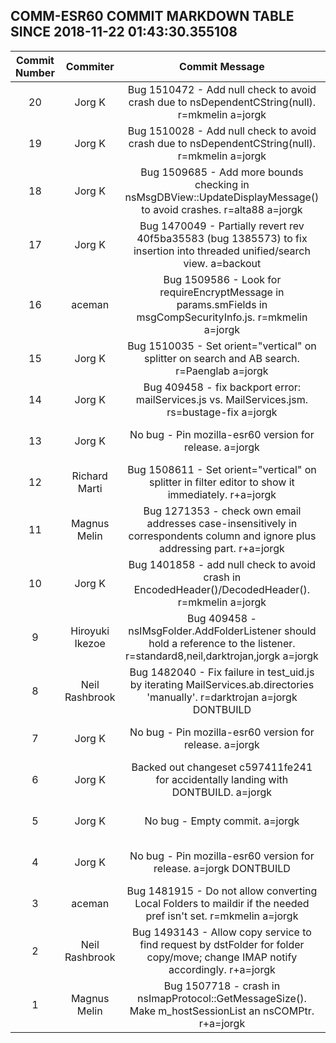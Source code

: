 ## COMM-ESR60 COMMIT MARKDOWN TABLE SINCE 2018-11-22 01:43:30.355108

| Commit Number | Commiter | Commit Message | Commit Url | Date | 
|:---:|:----:|:----------------------------------:|:------:|:----:| 
|20|Jorg K |Bug 1510472 - Add null check to avoid crash due to nsDependentCString(null). r=mkmelin a=jorgk|[URL](https://hg.mozilla.org/releases/comm-esr60/pushloghtml?changeset=0ba73c30a3d9)|2018-11-28 09:14:26
|19|Jorg K |Bug 1510028 - Add null check to avoid crash due to nsDependentCString(null). r=mkmelin a=jorgk|[URL](https://hg.mozilla.org/releases/comm-esr60/pushloghtml?changeset=4f5ec4473e22)|2018-11-27 22:10:19
|18|Jorg K |Bug 1509685 - Add more bounds checking in nsMsgDBView::UpdateDisplayMessage() to avoid crashes. r=alta88 a=jorgk|[URL](https://hg.mozilla.org/releases/comm-esr60/pushloghtml?changeset=189364307b2e)|2018-11-27 20:11:03
|17|Jorg K |Bug 1470049 - Partially revert rev 40f5ba35583 (bug 1385573) to fix insertion into threaded unified/search view. a=backout|[URL](https://hg.mozilla.org/releases/comm-esr60/pushloghtml?changeset=9c373f4cbef7)|2018-11-28 09:06:46
|16|aceman |Bug 1509586 - Look for requireEncryptMessage in params.smFields in msgCompSecurityInfo.js. r=mkmelin a=jorgk|[URL](https://hg.mozilla.org/releases/comm-esr60/pushloghtml?changeset=cc3a5040f78d)|2018-11-25 10:55:00
|15|Jorg K |Bug 1510035 - Set orient="vertical" on splitter on search and AB search. r=Paenglab a=jorgk|[URL](https://hg.mozilla.org/releases/comm-esr60/pushloghtml?changeset=6f6c836a215c)|2018-11-26 22:47:22
|14|Jorg K |Bug 409458 - fix backport error: mailServices.js vs. MailServices.jsm. rs=bustage-fix a=jorgk|[URL](https://hg.mozilla.org/releases/comm-esr60/pushloghtml?changeset=ef701c1534bf)|2018-11-27 10:10:14
|13|Jorg K |No bug - Pin mozilla-esr60 version for release. a=jorgk|[URL](https://hg.mozilla.org/releases/comm-esr60/pushloghtml?changeset=607e71389128)|2018-08-15 21:36:04
|12|Richard Marti |Bug 1508611 - Set orient="vertical" on splitter in filter editor to show it immediately. r+a=jorgk|[URL](https://hg.mozilla.org/releases/comm-esr60/pushloghtml?changeset=f2bea6614d22)|2018-11-25 12:15:02
|11|Magnus Melin |Bug 1271353 - check own email addresses case-insensitively in correspondents column and ignore plus addressing part. r+a=jorgk|[URL](https://hg.mozilla.org/releases/comm-esr60/pushloghtml?changeset=949fc4394c9f)|2018-11-21 08:40:25
|10|Jorg K |Bug 1401858 - add null check to avoid crash in EncodedHeader()/DecodedHeader(). r=mkmelin a=jorgk|[URL](https://hg.mozilla.org/releases/comm-esr60/pushloghtml?changeset=879f355b920c)|2018-11-25 22:28:26
|9|Hiroyuki Ikezoe |Bug 409458 - nsIMsgFolder.AddFolderListener should hold a reference to the listener. r=standard8,neil,darktrojan,jorgk a=jorgk|[URL](https://hg.mozilla.org/releases/comm-esr60/pushloghtml?changeset=e3a599bf7d54)|2018-08-30 03:42:58
|8|Neil Rashbrook |Bug 1482040 - Fix failure in test_uid.js by iterating MailServices.ab.directories 'manually'. r=darktrojan a=jorgk DONTBUILD|[URL](https://hg.mozilla.org/releases/comm-esr60/pushloghtml?changeset=a6e340fe4c07)|2018-11-20 06:29:00
|7|Jorg K |No bug - Pin mozilla-esr60 version for release. a=jorgk|[URL](https://hg.mozilla.org/releases/comm-esr60/pushloghtml?changeset=afa9e6f5d698)|2018-08-15 21:36:04
|6|Jorg K |Backed out changeset c597411fe241 for accidentally landing with DONTBUILD. a=jorgk|[URL](https://hg.mozilla.org/releases/comm-esr60/pushloghtml?changeset=9a1216568537)|2018-11-20 12:47:36
|5|Jorg K |No bug - Empty commit. a=jorgk|[URL](https://hg.mozilla.org/releases/comm-esr60/pushloghtml?changeset=39a6b979d966)|2018-07-31 17:38:08
|4|Jorg K |No bug - Pin mozilla-esr60 version for release. a=jorgk DONTBUILD|[URL](https://hg.mozilla.org/releases/comm-esr60/pushloghtml?changeset=c597411fe241)|2018-08-15 21:36:04
|3|aceman |Bug 1481915 - Do not allow converting Local Folders to maildir if the needed pref isn't set. r=mkmelin a=jorgk|[URL](https://hg.mozilla.org/releases/comm-esr60/pushloghtml?changeset=4f5354ecf23f)|2018-11-18 14:52:00
|2|Neil Rashbrook |Bug 1493143 - Allow copy service to find request by dstFolder for folder copy/move; change IMAP notify accordingly. r+a=jorgk|[URL](https://hg.mozilla.org/releases/comm-esr60/pushloghtml?changeset=43b80ff56fa2)|2018-09-21 03:50:00
|1|Magnus Melin |Bug 1507718 - crash in nsImapProtocol::GetMessageSize(). Make m_hostSessionList an nsCOMPtr. r+a=jorgk|[URL](https://hg.mozilla.org/releases/comm-esr60/pushloghtml?changeset=55f5634ac865)|2018-11-16 13:41:13


